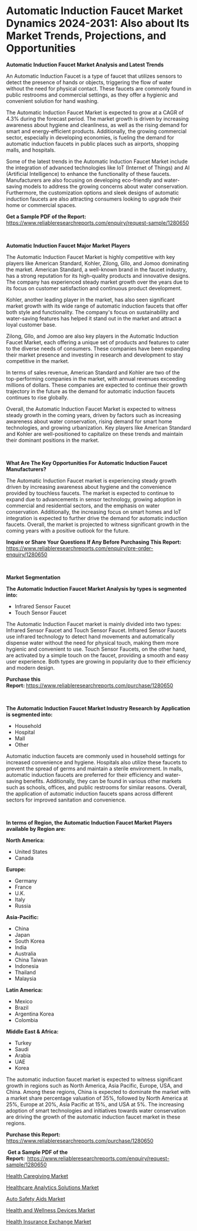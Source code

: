 <p><h1>Automatic Induction Faucet Market Dynamics 2024-2031: Also about Its Market Trends, Projections, and Opportunities</h1></p><p><strong>Automatic Induction Faucet Market Analysis and Latest Trends</strong></p>
<p><p>An Automatic Induction Faucet is a type of faucet that utilizes sensors to detect the presence of hands or objects, triggering the flow of water without the need for physical contact. These faucets are commonly found in public restrooms and commercial settings, as they offer a hygienic and convenient solution for hand washing.</p><p>The Automatic Induction Faucet Market is expected to grow at a CAGR of 4.3% during the forecast period. The market growth is driven by increasing awareness about hygiene and cleanliness, as well as the rising demand for smart and energy-efficient products. Additionally, the growing commercial sector, especially in developing economies, is fueling the demand for automatic induction faucets in public places such as airports, shopping malls, and hospitals.</p><p>Some of the latest trends in the Automatic Induction Faucet Market include the integration of advanced technologies like IoT (Internet of Things) and AI (Artificial Intelligence) to enhance the functionality of these faucets. Manufacturers are also focusing on developing eco-friendly and water-saving models to address the growing concerns about water conservation. Furthermore, the customization options and sleek designs of automatic induction faucets are also attracting consumers looking to upgrade their home or commercial spaces.</p></p>
<p><strong>Get a Sample PDF of the Report:&nbsp;</strong> <a href="https://www.reliableresearchreports.com/enquiry/request-sample/1280650">https://www.reliableresearchreports.com/enquiry/request-sample/1280650</a></p>
<p>&nbsp;</p>
<p><strong>Automatic Induction Faucet Major Market Players</strong></p>
<p><p>The Automatic Induction Faucet Market is highly competitive with key players like American Standard, Kohler, Zilong, Gllo, and Jomoo dominating the market. American Standard, a well-known brand in the faucet industry, has a strong reputation for its high-quality products and innovative designs. The company has experienced steady market growth over the years due to its focus on customer satisfaction and continuous product development.</p><p>Kohler, another leading player in the market, has also seen significant market growth with its wide range of automatic induction faucets that offer both style and functionality. The company's focus on sustainability and water-saving features has helped it stand out in the market and attract a loyal customer base.</p><p>Zilong, Gllo, and Jomoo are also key players in the Automatic Induction Faucet Market, each offering a unique set of products and features to cater to the diverse needs of consumers. These companies have been expanding their market presence and investing in research and development to stay competitive in the market.</p><p>In terms of sales revenue, American Standard and Kohler are two of the top-performing companies in the market, with annual revenues exceeding millions of dollars. These companies are expected to continue their growth trajectory in the future as the demand for automatic induction faucets continues to rise globally.</p><p>Overall, the Automatic Induction Faucet Market is expected to witness steady growth in the coming years, driven by factors such as increasing awareness about water conservation, rising demand for smart home technologies, and growing urbanization. Key players like American Standard and Kohler are well-positioned to capitalize on these trends and maintain their dominant positions in the market.</p></p>
<p>&nbsp;</p>
<p><strong>What Are The Key Opportunities For Automatic Induction Faucet Manufacturers?</strong></p>
<p><p>The Automatic Induction Faucet market is experiencing steady growth driven by increasing awareness about hygiene and the convenience provided by touchless faucets. The market is expected to continue to expand due to advancements in sensor technology, growing adoption in commercial and residential sectors, and the emphasis on water conservation. Additionally, the increasing focus on smart homes and IoT integration is expected to further drive the demand for automatic induction faucets. Overall, the market is projected to witness significant growth in the coming years with a positive outlook for the future.</p></p>
<p><strong>Inquire or Share Your Questions If Any Before Purchasing This Report:</strong> <a href="https://www.reliableresearchreports.com/enquiry/pre-order-enquiry/1280650">https://www.reliableresearchreports.com/enquiry/pre-order-enquiry/1280650</a></p>
<p>&nbsp;</p>
<p><strong>Market Segmentation</strong></p>
<p><strong>The Automatic Induction Faucet Market Analysis by types is segmented into:</strong></p>
<p><ul><li>Infrared Sensor Faucet</li><li>Touch Sensor Faucet</li></ul></p>
<p><p>The Automatic Induction Faucet market is mainly divided into two types: Infrared Sensor Faucet and Touch Sensor Faucet. Infrared Sensor Faucets use infrared technology to detect hand movements and automatically dispense water without the need for physical touch, making them more hygienic and convenient to use. Touch Sensor Faucets, on the other hand, are activated by a simple touch on the faucet, providing a smooth and easy user experience. Both types are growing in popularity due to their efficiency and modern design.</p></p>
<p><strong>Purchase this Report:&nbsp;</strong><a href="https://www.reliableresearchreports.com/purchase/1280650">https://www.reliableresearchreports.com/purchase/1280650</a></p>
<p>&nbsp;</p>
<p><strong>The Automatic Induction Faucet Market Industry Research by Application is segmented into:</strong></p>
<p><ul><li>Household</li><li>Hospital</li><li>Mall</li><li>Other</li></ul></p>
<p><p>Automatic induction faucets are commonly used in household settings for increased convenience and hygiene. Hospitals also utilize these faucets to prevent the spread of germs and maintain a sterile environment. In malls, automatic induction faucets are preferred for their efficiency and water-saving benefits. Additionally, they can be found in various other markets such as schools, offices, and public restrooms for similar reasons. Overall, the application of automatic induction faucets spans across different sectors for improved sanitation and convenience.</p></p>
<p>&nbsp;</p>
<p><strong>In terms of Region, the Automatic Induction Faucet Market Players available by Region are:</strong></p>
<p>
    <p> <strong> North America: </strong>
        <ul>
            <li>United States</li>
            <li>Canada</li>
        </ul>
        </p> 
    <p> <strong> Europe: </strong>
        <ul>
            <li>Germany</li>
            <li>France</li>
            <li>U.K.</li>
            <li>Italy</li>
            <li>Russia</li>
        </ul>
        </p> 
    <p> <strong> Asia-Pacific: </strong>
        <ul>
            <li>China</li>
            <li>Japan</li>
            <li>South Korea</li>
            <li>India</li>
            <li>Australia</li>
            <li>China Taiwan</li>
            <li>Indonesia</li>
            <li>Thailand</li>
            <li>Malaysia</li>
        </ul>
        </p> 
    <p> <strong> Latin America: </strong>
        <ul>
            <li>Mexico</li>
            <li>Brazil</li>
            <li>Argentina Korea</li>
            <li>Colombia</li>
        </ul>
        </p> 
    <p> <strong> Middle East & Africa: </strong>
        <ul>
            <li>Turkey</li>
            <li>Saudi</li>
            <li>Arabia</li>
            <li>UAE</li>
            <li>Korea</li>
        </ul>
    </p>
    </p>
<p><p>The automatic induction faucet market is expected to witness significant growth in regions such as North America, Asia Pacific, Europe, USA, and China. Among these regions, China is expected to dominate the market with a market share percentage valuation of 35%, followed by North America at 25%, Europe at 20%, Asia Pacific at 15%, and USA at 5%. The increasing adoption of smart technologies and initiatives towards water conservation are driving the growth of the automatic induction faucet market in these regions.</p></p>
<p><strong>Purchase this Report: </strong><a href="https://www.reliableresearchreports.com/purchase/1280650">https://www.reliableresearchreports.com/purchase/1280650</a></p>
<p>&nbsp;<strong>Get a Sample PDF of the Report:&nbsp;&nbsp;</strong><a href="https://www.reliableresearchreports.com/enquiry/request-sample/1280650">https://www.reliableresearchreports.com/enquiry/request-sample/1280650</a></p>
<p><strong></strong></p>
<p><p><a href="https://medium.com/p/20bd4a40122f/edit">Health Caregiving Market</a></p><p><a href="https://medium.com/p/8f3cff3fba2e/edit">Healthcare Analytics Solutions Market</a></p><p><a href="https://github.com/moyahfrancoestellec51j635wcx/Market-Research-Report-List-1/blob/main/auto-safety-aids-market.md">Auto Safety Aids Market</a></p><p><a href="https://medium.com/p/954f5cc8ce42/edit">Health and Wellness Devices Market</a></p><p><a href="https://medium.com/p/632ac156f3ef/edit">Health Insurance Exchange Market</a></p></p>